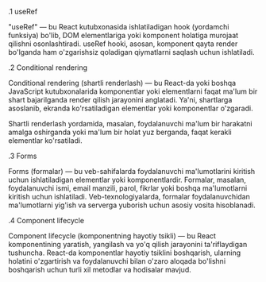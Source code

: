 .1 useRef

"useRef" — bu React kutubxonasida ishlatiladigan hook (yordamchi funksiya) bo'lib, DOM elementlariga yoki komponent holatiga murojaat qilishni osonlashtiradi. useRef hooki, asosan, komponent qayta render bo'lganda ham o'zgarishsiz qoladigan qiymatlarni saqlash uchun ishlatiladi.

.2 Conditional rendering

Conditional rendering (shartli renderlash) — bu React-da yoki boshqa JavaScript kutubxonalarida komponentlar yoki elementlarni faqat ma'lum bir shart bajarilganda render qilish jarayonini anglatadi. Ya'ni, shartlarga asoslanib, ekranda ko'rsatiladigan elementlar yoki komponentlar o'zgaradi.

Shartli renderlash yordamida, masalan, foydalanuvchi ma'lum bir harakatni amalga oshirganda yoki ma'lum bir holat yuz berganda, faqat kerakli elementlar ko'rsatiladi.

.3 Forms

Forms (formalar) — bu veb-sahifalarda foydalanuvchi ma'lumotlarini kiritish uchun ishlatiladigan elementlar yoki komponentlardir. Formalar, masalan, foydalanuvchi ismi, email manzili, parol, fikrlar yoki boshqa ma'lumotlarni kiritish uchun ishlatiladi. Veb-texnologiyalarda, formalar foydalanuvchidan ma'lumotlarni yig'ish va serverga yuborish uchun asosiy vosita hisoblanadi.

.4 Component lifecycle

Component lifecycle (komponentning hayotiy tsikli) — bu React komponentining yaratish, yangilash va yo'q qilish jarayonini ta'riflaydigan tushuncha. React-da komponentlar hayotiy tsiklini boshqarish, ularning holatini o'zgartirish va foydalanuvchi bilan o'zaro aloqada bo'lishni boshqarish uchun turli xil metodlar va hodisalar mavjud.